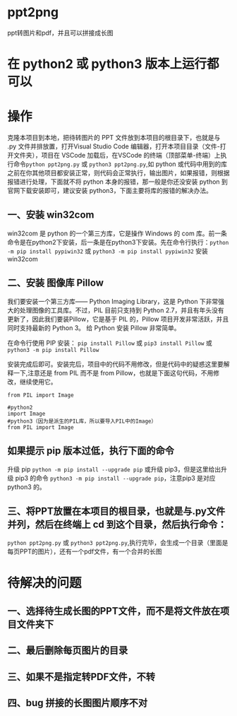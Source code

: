 # ppt2png
ppt转图片和pdf，并且可以拼接成长图

# 在 python2 或 python3 版本上运行都可以

# 操作
克隆本项目到本地，把待转图片的 PPT 文件放到本项目的根目录下，也就是与 .py 文件并排放置，打开Visual Studio Code 编辑器，打开本项目目录（文件-打开文件夹），项目在 VSCode 加载后，在VSCode 的终端（顶部菜单-终端）上执行命令`python ppt2png.py` 或 `python3 ppt2png.py`,如 python 或代码中用到的库之前在你其他项目都安装正常，则代码会正常执行，输出图片，如果报错，则根据报错进行处理，下面就不将 python 本身的报错，那一般是你还没安装 python 到官网下载安装即可，建议安装 python3，下面主要将库的报错的解决办法。 

## 一、安装 win32com
win32com 是 python 的一个第三方库，它是操作 Windows 的 com 库。前一条命令是在python2下安装，后一条是在python3下安装。先在命令行执行：`python -m pip install pypiwin32` 或 `python3 -m pip install pypiwin32` 安装 win32com

## 二、安装 图像库 Pillow
我们要安装一个第三方库—— Python Imaging Library，这是 Python 下非常强大的处理图像的工具库。不过，PIL 目前只支持到 Python 2.7，并且有年头没有更新了，因此我们要装Pillow，它是基于 PIL 的，Pillow 项目开发非常活跃，并且同时支持最新的 Python 3。
给 Python 安装 Pillow 非常简单。

在命令行使用 PIP 安装：
` pip install Pillow `
 或 ` pip3 install Pillow ` 或 `python3 -m pip install Pillow`

安装完成后即可。安装完后，项目中的代码不用修改，但是代码中的疑惑这里要解释一下,注意还是 from PIL 而不是 from Pillow，也就是下面这句代码，不用修改，继续使用它。
``` 
from PIL import Image
```
```
#python2 
import Image 
#python3（因为是派生的PIL库，所以要导入PIL中的Image） 
from PIL import Image
```

## 如果提示 pip 版本过低，执行下面的命令
升级 pip `python -m pip install --upgrade pip`
或升级 pip3，但是这里给出升级 pip3 的命令 `python3 -m pip install --upgrade pip`，注意pip3 是对应 python3 的。

## 三、将PPT放置在本项目的根目录，也就是与.py文件并列，然后在终端上 cd 到这个目录，然后执行命令：
`python ppt2png.py` 或 `python3 ppt2png.py`,执行完毕，会生成一个目录（里面是每页PPT的图片），还有一个pdf文件，有一个合并的长图

# 待解决的问题
## 一、选择待生成长图的PPT文件，而不是将文件放在项目文件夹下
## 二、最后删除每页图片的目录
## 三、如果不是指定转PDF文件，不转
## 四、bug 拼接的长图图片顺序不对
